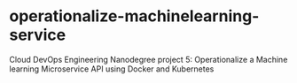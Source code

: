 # operationalize-machinelearning-service
Cloud DevOps Engineering Nanodegree project 5: Operationalize a Machine learning Microservice API using Docker and Kubernetes 
